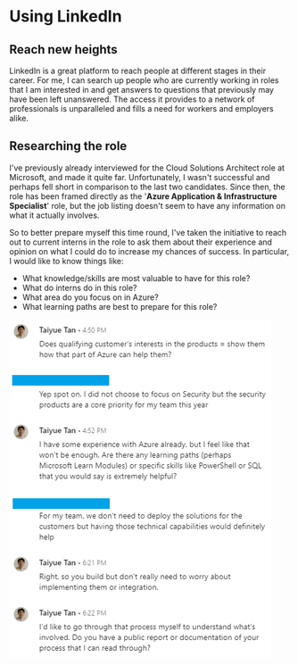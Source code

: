 # Using LinkedIn

## Reach new heights

LinkedIn is a great platform to reach people at different stages in their career. For me, I can search up people who are currently working in roles that I am interested in and get answers to questions that previously may have been left unanswered. The access it provides to a network of professionals is unparalleled and fills a need for workers and employers alike.

## Researching the role

I've previously already interviewed for the Cloud Solutions Architect role at Microsoft, and made it quite far. Unfortunately, I wasn't successful and perhaps fell short in comparison to the last two candidates. Since then, the role has been framed directly as the '**Azure Application & Infrastructure Specialist**' role, but the job listing doesn't seem to have any information on what it actually involves.

So to better prepare myself this time round, I've taken the initiative to reach out to current interns in the role to ask them about their experience and opinion on what I could do to increase my chances of success. In particular, I would like to know things like:

* What knowledge/skills are most valuable to have for this role?
* What do interns do in this role?
* What area do you focus on in Azure?
* What learning paths are best to prepare for this role?

![](../../.gitbook/assets/image%20%28164%29.png)

